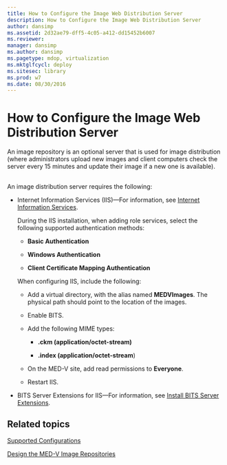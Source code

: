 ```yaml
---
title: How to Configure the Image Web Distribution Server
description: How to Configure the Image Web Distribution Server
author: dansimp
ms.assetid: 2d32ae79-dff5-4c05-a412-dd15452b6007
ms.reviewer: 
manager: dansimp
ms.author: dansimp
ms.pagetype: mdop, virtualization
ms.mktglfcycl: deploy
ms.sitesec: library
ms.prod: w7
ms.date: 08/30/2016
---
```



# How to Configure the Image Web Distribution Server


An image repository is an optional server that is used for image distribution (where administrators upload new images and client computers check the server every 15 minutes and update their image if a new one is available).

## <a href="" id="bkmk-configuringanimagereporitoryusingiis"></a>


An image distribution server requires the following:

-   Internet Information Services (IIS)—For information, see [Internet Information Services](https://go.microsoft.com/fwlink/?LinkId=142995).

    During the IIS installation, when adding role services, select the following supported authentication methods:

    -   **Basic Authentication**

    -   **Windows Authentication**

    -   **Client Certificate Mapping Authentication**

    When configuring IIS, include the following:

    -   Add a virtual directory, with the alias named **MEDVImages**. The physical path should point to the location of the images.

    -   Enable BITS.

    -   Add the following MIME types:

        -   **.ckm (application/octet-stream)**

        -   **.index (application/octet-stream**)

    -   On the MED-V site, add read permissions to **Everyone**.

    -   Restart IIS.

-   BITS Server Extensions for IIS—For information, see [Install BITS Server Extensions](https://go.microsoft.com/fwlink/?LinkId=142996).

## Related topics


[Supported Configurations](supported-configurationsmedv-orientation.md)

[Design the MED-V Image Repositories](design-the-med-v-image-repositories.md)

 

 





